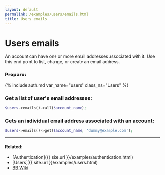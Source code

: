 ```yaml
---
layout: default
permalink: /examples/users/emails.html
title: Users emails
---
```


# Users emails

An account can have one or more email addresses associated with it. Use this end point to list, change, or create an email address.

### Prepare:
{% include auth.md var_name="users" class_ns="Users" %}

### Get a list of user's email addresses:

```php
$users->emails()->all($account_name);
```

### Gets an individual email address associated with an account:

```php
$users->emails()->get($account_name, 'dummy@example.com');
```

----

#### Related:
  * [Authentication]({{ site.url }}/examples/authentication.html)
  * [Users]({{ site.url }}/examples/users.html)
  * [BB Wiki](https://confluence.atlassian.com/display/BITBUCKET/emails+Resource)
